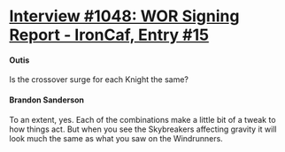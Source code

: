 # [Interview #1048: WOR Signing Report - IronCaf, Entry #15](https://www.theoryland.com/intvmain.php?i=1048#15)

#### Outis

Is the crossover surge for each Knight the same?

#### Brandon Sanderson

To an extent, yes. Each of the combinations make a little bit of a tweak to how things act. But when you see the Skybreakers affecting gravity it will look much the same as what you saw on the Windrunners.

